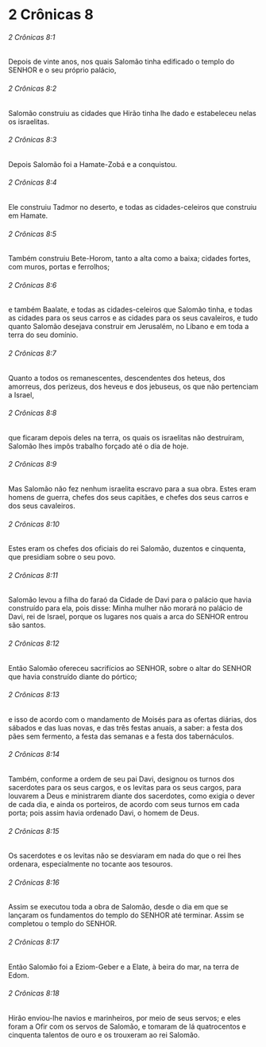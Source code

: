 # 2 Crônicas 8

###### 2 Crônicas 8:1

Depois de vinte anos, nos quais Salomão tinha edificado o templo do SENHOR e o seu próprio palácio,

###### 2 Crônicas 8:2

Salomão construiu as cidades que Hirão tinha lhe dado e estabeleceu nelas os israelitas.

###### 2 Crônicas 8:3

Depois Salomão foi a Hamate-Zobá e a conquistou.

###### 2 Crônicas 8:4

Ele construiu Tadmor no deserto, e todas as cidades-celeiros que construiu em Hamate.

###### 2 Crônicas 8:5

Também construiu Bete-Horom, tanto a alta como a baixa; cidades fortes, com muros, portas e ferrolhos;

###### 2 Crônicas 8:6

e também Baalate, e todas as cidades-celeiros que Salomão tinha, e todas as cidades para os seus carros e as cidades para os seus cavaleiros, e tudo quanto Salomão desejava construir em Jerusalém, no Líbano e em toda a terra do seu domínio.

###### 2 Crônicas 8:7

Quanto a todos os remanescentes, descendentes dos heteus, dos amorreus, dos perizeus, dos heveus e dos jebuseus, os que não pertenciam a Israel,

###### 2 Crônicas 8:8

que ficaram depois deles na terra, os quais os israelitas não destruíram, Salomão lhes impôs trabalho forçado até o dia de hoje.

###### 2 Crônicas 8:9

Mas Salomão não fez nenhum israelita escravo para a sua obra. Estes eram homens de guerra, chefes dos seus capitães, e chefes dos seus carros e dos seus cavaleiros.

###### 2 Crônicas 8:10

Estes eram os chefes dos oficiais do rei Salomão, duzentos e cinquenta, que presidiam sobre o seu povo.

###### 2 Crônicas 8:11

Salomão levou a filha do faraó da Cidade de Davi para o palácio que havia construído para ela, pois disse: Minha mulher não morará no palácio de Davi, rei de Israel, porque os lugares nos quais a arca do SENHOR entrou são santos.

###### 2 Crônicas 8:12

Então Salomão ofereceu sacrifícios ao SENHOR, sobre o altar do SENHOR que havia construído diante do pórtico;

###### 2 Crônicas 8:13

e isso de acordo com o mandamento de Moisés para as ofertas diárias, dos sábados e das luas novas, e das três festas anuais, a saber: a festa dos pães sem fermento, a festa das semanas e a festa dos tabernáculos.

###### 2 Crônicas 8:14

Também, conforme a ordem de seu pai Davi, designou os turnos dos sacerdotes para os seus cargos, e os levitas para os seus cargos, para louvarem a Deus e ministrarem diante dos sacerdotes, como exigia o dever de cada dia, e ainda os porteiros, de acordo com seus turnos em cada porta; pois assim havia ordenado Davi, o homem de Deus.

###### 2 Crônicas 8:15

Os sacerdotes e os levitas não se desviaram em nada do que o rei lhes ordenara, especialmente no tocante aos tesouros.

###### 2 Crônicas 8:16

Assim se executou toda a obra de Salomão, desde o dia em que se lançaram os fundamentos do templo do SENHOR até terminar. Assim se completou o templo do SENHOR.

###### 2 Crônicas 8:17

Então Salomão foi a Eziom-Geber e a Elate, à beira do mar, na terra de Edom.

###### 2 Crônicas 8:18

Hirão enviou-lhe navios e marinheiros, por meio de seus servos; e eles foram a Ofir com os servos de Salomão, e tomaram de lá quatrocentos e cinquenta talentos de ouro e os trouxeram ao rei Salomão.


